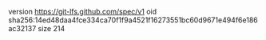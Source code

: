 version https://git-lfs.github.com/spec/v1
oid sha256:14ed48daa4fce334ca70f1f9a4521f16273551bc60d9671e494f6e186ac32137
size 214
